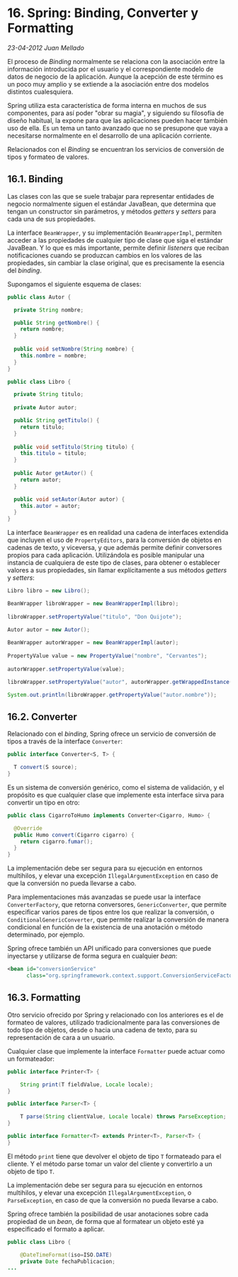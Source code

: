 # 16. Spring: Binding, Converter y Formatting

_23-04-2012_ _Juan Mellado_

El proceso de _Binding_ normalmente se relaciona con la asociación entre la información introducida por el usuario y el correspondiente modelo de datos de negocio de la aplicación. Aunque la acepción de este término es un poco muy amplio y se extiende a la asociación entre dos modelos distintos cualesquiera.

Spring utiliza esta característica de forma interna en muchos de sus componentes, para así poder "obrar su magia", y siguiendo su filosofía de diseño habitual, la expone para que las aplicaciones pueden hacer también uso de ella. Es un tema un tanto avanzado que no se presupone que vaya a necesitarse normalmente en el desarrollo de una aplicación corriente.

Relacionados con el _Binding_ se encuentran los servicios de conversión de tipos y formateo de valores.

## 16.1. Binding

Las clases con las que se suele trabajar para representar entidades de negocio normalmente siguen el estándar JavaBean, que determina que tengan un constructor sin parámetros, y métodos _getters_ y _setters_ para cada una de sus propiedades.

La interface ```BeanWrapper```, y su implementación ```BeanWrapperImpl```, permiten acceder a las propiedades de cualquier tipo de clase que siga el estándar JavaBean. Y lo que es más importante, permite definir _listeners_ que reciban notificaciones cuando se produzcan cambios en los valores de las propiedades, sin cambiar la clase original, que es precisamente la esencia del _binding_.

Supongamos el siguiente esquema de clases:

```java
public class Autor {

  private String nombre;

  public String getNombre() {
    return nombre;
  }
  
  public void setNombre(String nombre) {
    this.nombre = nombre;
  }
}

public class Libro {

  private String titulo;
  
  private Autor autor;

  public String getTitulo() {
    return titulo;
  }
  
  public void setTitulo(String titulo) {
    this.titulo = titulo;
  }
    
  public Autor getAutor() {
    return autor;
  }

  public void setAutor(Autor autor) {
    this.autor = autor;
  }
}
```

La interface ```BeanWrapper``` es en realidad una cadena de interfaces extendida que incluyen el uso de ```PropertyEditors```, para la conversión de objetos en cadenas de texto, y viceversa, y que además permite definir conversores propios para cada aplicación. Utilizándola es posible manipular una instancia de cualquiera de este tipo de clases, para obtener o establecer valores a sus propiedades, sin llamar explícitamente a sus métodos _getters_ y _setters_:

```java
Libro libro = new Libro();

BeanWrapper libroWrapper = new BeanWrapperImpl(libro);
   
libroWrapper.setPropertyValue("titulo", "Don Quijote");

Autor autor = new Autor();
   
BeanWrapper autorWrapper = new BeanWrapperImpl(autor);
   
PropertyValue value = new PropertyValue("nombre", "Cervantes");
   
autorWrapper.setPropertyValue(value);

libroWrapper.setPropertyValue("autor", autorWrapper.getWrappedInstance());

System.out.println(libroWrapper.getPropertyValue("autor.nombre"));
```

## 16.2. Converter

Relacionado con el _binding_, Spring ofrece un servicio de conversión de tipos a través de la interface ```Converter```:

```java
public interface Converter<S, T> {

  T convert(S source);
}
```

Es un sistema de conversión genérico, como el sistema de validación, y el propósito es que cualquier clase que implemente esta interface sirva para convertir un tipo en otro:

```java
public class CigarroToHumo implements Converter<Cigarro, Humo> {

  @Override
  public Humo convert(Cigarro cigarro) {
    return cigarro.fumar();
  }
}
```

La implementación debe ser segura para su ejecución en entornos multihilos, y elevar una excepción ```IllegalArgumentException``` en caso de que la conversión no pueda llevarse a cabo.

Para implementaciones más avanzadas se puede usar la interface ```ConverterFactory```, que retorna conversores, ```GenericConverter```, que permite especificar varios pares de tipos entre los que realizar la conversión, o ```ConditionalGenericConverter```, que permite realizar la conversión de manera condicional en función de la existencia de una anotación o método determinado, por ejemplo.

Spring ofrece también un API unificado para conversiones que puede inyectarse y utilizarse de forma segura en cualquier _bean_:

```xml
<bean id="conversionService"
      class="org.springframework.context.support.ConversionServiceFactoryBean"/>
```

## 16.3. Formatting

Otro servicio ofrecido por Spring y relacionado con los anteriores es el de formateo de valores, utilizado tradicionalmente para las conversiones de todo tipo de objetos, desde o hacia una cadena de texto, para su representación de cara a un usuario.

Cualquier clase que implemente la interface ```Formatter``` puede actuar como un formateador:

```java
public interface Printer<T> {

    String print(T fieldValue, Locale locale);
}

public interface Parser<T> {

    T parse(String clientValue, Locale locale) throws ParseException;
}

public interface Formatter<T> extends Printer<T>, Parser<T> {
}
```

El método ```print``` tiene que devolver el objeto de tipo ```T``` formateado para el cliente. Y el método parse tomar un valor del cliente y convertirlo a un objeto de tipo ```T```.

La implementación debe ser segura para su ejecución en entornos multihilos, y elevar una excepción ```IllegalArgumentException```, o ```ParseException```, en caso de que la conversión no pueda llevarse a cabo.

Spring ofrece también la posibilidad de usar anotaciones sobre cada propiedad de un _bean_, de forma que al formatear un objeto esté ya especificado el formato a aplicar.

```java
public class Libro {

    @DateTimeFormat(iso=ISO.DATE)
    private Date fechaPublicacion;
...
```
